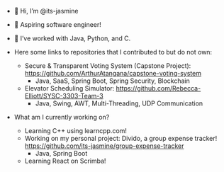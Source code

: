- 👋 Hi, I’m @its-jasmine
- 👀 Aspiring software engineer!
- 🌱 I’ve worked with Java, Python, and C.

- Here some links to repositories that I contributed to but do not own:
  - Secure & Transparent Voting System (Capstone Project): https://github.com/ArthurAtangana/capstone-voting-system
    - Java, SaaS, Spring Boot, Spring Security, Blockchain
  - Elevator Scheduling Simulator: https://github.com/Rebecca-Elliott/SYSC-3303-Team-3
    - Java, Swing, AWT, Multi-Threading, UDP Communication
 
    
- What am I currently working on?
  - Learning C++ using learncpp.com!
  - Working on my personal project: Divido, a group expense tracker! https://github.com/its-jasmine/group-expense-tracker
    - Java, Spring Boot
  - Learning React on Scrimba!

<!---
its-jasmine/its-jasmine is a ✨ special ✨ repository because its `README.md` (this file) appears on your GitHub profile.
You can click the Preview link to take a look at your changes.
- 💞️ I’m looking to collaborate on ...

- 📫 How to reach me ...

--->
